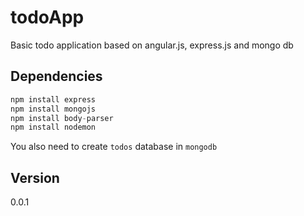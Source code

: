 # todoApp

Basic todo application based on angular.js, express.js and mongo db

## Dependencies 

```js
npm install express
npm install mongojs
npm install body-parser
npm install nodemon
```

You also need to create `todos` database in `mongodb`

## Version

0.0.1
